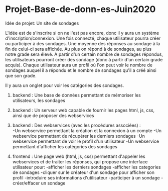 # Projet-Base-de-donn-es-Juin2020

Idée de projet: Un site de sondages

L'idée est de s'inscrire si on ne l'est pas encore, donc il y aura un système d'inscription/connexion.
Une fois connecté, chaque utilisateur pourra créer ou participer à des sondages. Une moyenne des réponses au sondage à
la fin de celui-ci sera affichée. Au plus on répond à de sondages, au plus notre grade sera élevé.
A partir d'un certain nombre de sondages répondus, les utilisateurs pourront créer des sondage (donc à partir d'un certain grade acquis).
Chaque utilisateur aura un profil où l'on peut voir le nombre de sondages auquel il a répondu et le nombre
de sondages qu'il a créé ainsi que son grade.

Il y aura un onglet pour voir les catégories des sondages.

1) backend : Une base de données permettant de mémoriser les utilisateurs, les sondages

2) backend : Un serveur web capable de fournir les pages html, js, css, ainsi que de proposer des webservices

3) backend : Des webservices (avec les procédures associées) :<br>
-Un webservice permettant la création et la connexion à un compte
-Un webservice permettant de récupérer les derniers sondages
-Un webservice permettant de voir le profil d'un utilisateur
-Un webservice permettant d'afficher les catégories des sondages

4) frontend : Une page web (html, js, css) permettant d'appeler les webservices et de traiter les réponses, qui propose une interface utilisateur pour:
-afficher les derniers sondages
-afficher les categories de sondages
-cliquer sur le créateur d'un sondage pour afficher son profil
-introduire ses informations d'utilisateur
-participer à un sondage
-créer/effacer un sondage
